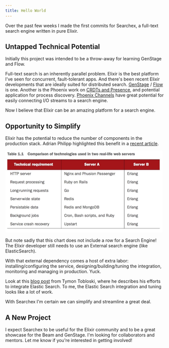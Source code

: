 ```yaml
---
title: Hello World
---
```


Over the past few weeks I made the first commits for Searchex, a full-text
search engine written in pure Elixir.  

## Untapped Technical Potential

Initially this project was intended to be a throw-away for learning GenStage
and Flow.  

Full-text search is an inherently parallel problem.  Elixir is the best
platform I've seen for concurrent, fault-tolerant apps.  And there's been
recent Elixir developments that are ideally suited for distributed search.
[GenStage](http://elixir-lang.org/blog/2016/07/14/announcing-genstage) /
[Flow](http://www.slideshare.net/Elixir-Meetup/experimentalflow-yurii-bodarev)
is one.  Another is the Phoenix work on [CRDTs and
Presence](https://dockyard.com/blog/2016/03/25/what-makes-phoenix-presence-special-sneak-peek),
and potential application for process discovery.  [Phoenix
Channels](http://www.phoenixframework.org/docs/channels) have great potential
for easily connecting I/O streams to a search engine.

Now I believe that Elixir can be an amazing platform for a search
engine.

## Opportunity to Simplify

Elixir has the potential to reduce the number of components in the production
stack.  Adrian Philipp highlighted this benefit in a [recent
article](http://adrian-philipp.com/post/why-elixir-has-great-potential).

<img src="/img/hello_world/stack.jpg" style="width: 500px;" alt="Erlang Technology Comparison">

But note sadly that this chart does not include a row for a Search Engine!  The
Elixir developer still needs to use an External search engine (like
ElasticSearch).  

With that external dependency comes a host of extra labor:
installing/configuring the service, designing/building/tuning the integration,
monitoring and managing in production.  Yuck.

Look at this [blog post](http://teamon.eu/2016/tuning-elixir-genstage-flow-pipeline-processing)
from Tymon Tobloski, where he describes his efforts to integrate Elastic
Search.  To me, the Elastic Search integration and tuning looks like a lot
of work.

With Searchex I'm certain we can simplify and streamline a great deal.

## A New Project

I expect Searchex to be useful for the Elixir community and to be a great
showcase for the Beam and GenStage.  I'm looking for collaborators and mentors.
Let me know if you're interested in getting involved!

